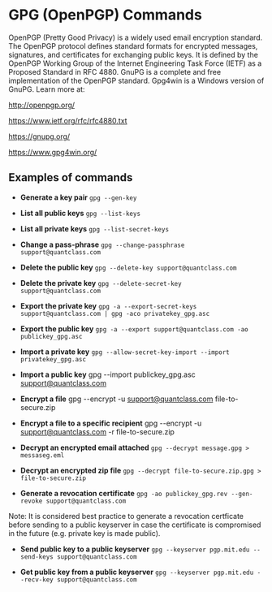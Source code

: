 # GPG (OpenPGP) Commands

OpenPGP (Pretty Good Privacy) is a widely used email encryption standard. The OpenPGP protocol defines standard formats for encrypted messages, signatures, and certificates for exchanging public keys. It is defined by the OpenPGP Working Group of the Internet Engineering Task Force (IETF) as a Proposed Standard in RFC 4880. GnuPG is a complete and free implementation of the OpenPGP standard. Gpg4win is a Windows version of GnuPG. Learn more at:

http://openpgp.org/

https://www.ietf.org/rfc/rfc4880.txt

https://gnupg.org/

https://www.gpg4win.org/

## Examples of commands  

* __Generate a key pair__ `gpg --gen-key`

* __List all public keys__ `gpg --list-keys`

* __List all private keys__ `gpg --list-secret-keys`

* __Change a pass-phrase__ `gpg --change-passphrase support@quantclass.com`

* __Delete the public key__ `gpg --delete-key support@quantclass.com`

* __Delete the private key__ `gpg --delete-secret-key support@quantclass.com`

* __Export the private key__ `gpg -a --export-secret-keys support@quantclass.com | gpg -aco privatekey_gpg.asc`

* __Export the public key__ `gpg -a --export support@quantclass.com -ao publickey_gpg.asc`

* __Import a private key__ `gpg --allow-secret-key-import --import privatekey_gpg.asc`

* __Import a public key__
gpg --import publickey_gpg.asc support@quantclass.com

* __Encrypt a file__
gpg --encrypt -u support@quantclass.com file-to-secure.zip

* __Encrypt a file to a specific recipient__
gpg --encrypt -u support@quantclass.com -r <receiver-public-key> file-to-secure.zip

* __Decrypt an encrypted email attached__ `gpg --decrypt message.gpg > messaseg.eml`

* __Decrypt an encrypted zip file__ `gpg --decrypt file-to-secure.zip.gpg > file-to-secure.zip`

* __Generate a revocation certificate__ `gpg -ao publickey_gpg.rev --gen-revoke support@quantclass.com`

Note: It is considered best practice to generate a revocation certficate before sending to a public keyserver in case the certificate is compromised in the future (e.g. private key is made public).  

* __Send public key to a public keyserver__ `gpg --keyserver pgp.mit.edu --send-keys support@quantclass.com`

* __Get public key from a public keyserver__ `gpg --keyserver pgp.mit.edu --recv-key support@quantclass.com`
